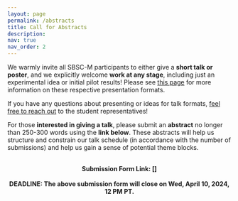 ```yaml
---
layout: page
permalink: /abstracts
title: Call for Abstracts
description: 
nav: true
nav_order: 2
---
```


We warmly invite all SBSC-M participants to either give a <b>short talk or poster</b>, and we explicitly welcome <b>work at any stage</b>, including just an experimental idea or initial pilot results! Please see <a href="https://bayareadevosymposium.github.io/bayareadevosymposium/schedule" target="_blank">this page</a> for more information on these respective presentation formats.

If you have any questions about presenting or ideas for talk formats, <a href="https://bayareadevosymposium.github.io/bayareadevosymposium/contact" target="_blank">feel free to reach out</a> to the student representatives!

For those <b>interested in giving a talk</b>, please submit an <b>abstract</b> no longer than 250-300 words using the <b>link below</b>. These abstracts will help us structure and constrain our talk schedule (in accordance with the number of submissions) and help us gain a sense of potential theme blocks.

<br>
<div style="text-align: center;">
<b>Submission Form Link<b>: []
<br><br>
<b>DEADLINE:</b> The above submission form will close on Wed, <b>April 10, 2024, 12 PM PT</b>.